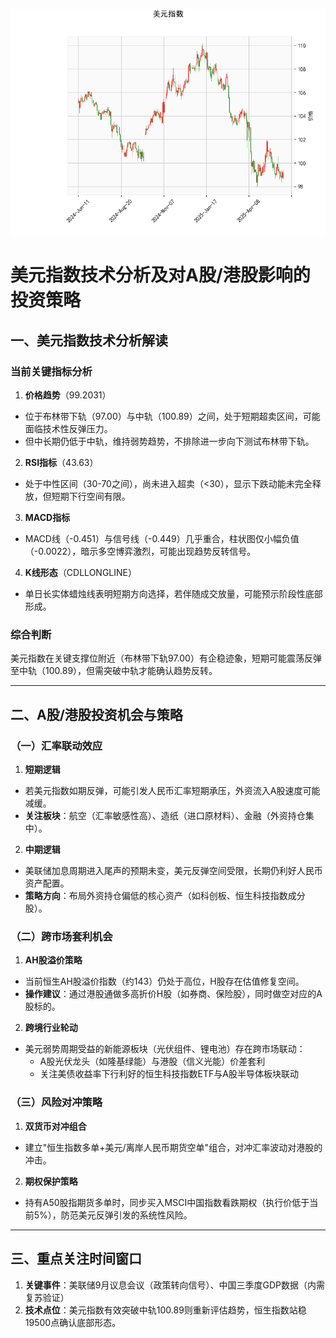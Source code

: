 ![图](USDX.png)



# 美元指数技术分析及对A股/港股影响的投资策略

## 一、美元指数技术分析解读

### 当前关键指标分析
1. **价格趋势**（99.2031）  
- 位于布林带下轨（97.00）与中轨（100.89）之间，处于短期超卖区间，可能面临技术性反弹压力。
- 但中长期仍低于中轨，维持弱势趋势，不排除进一步向下测试布林带下轨。

2. **RSI指标**（43.63）  
- 处于中性区间（30-70之间），尚未进入超卖（<30），显示下跌动能未完全释放，但短期下行空间有限。

3. **MACD指标**  
- MACD线（-0.451）与信号线（-0.449）几乎重合，柱状图仅小幅负值（-0.0022），暗示多空博弈激烈，可能出现趋势反转信号。

4. **K线形态**（CDLLONGLINE）  
- 单日长实体蜡烛线表明短期方向选择，若伴随成交放量，可能预示阶段性底部形成。

### 综合判断
美元指数在关键支撑位附近（布林带下轨97.00）有企稳迹象，短期可能震荡反弹至中轨（100.89），但需突破中轨才能确认趋势反转。

---

## 二、A股/港股投资机会与策略

### （一）汇率联动效应
1. **短期逻辑**  
- 若美元指数如期反弹，可能引发人民币汇率短期承压，外资流入A股速度可能减缓。
- **关注板块**：航空（汇率敏感性高）、造纸（进口原材料）、金融（外资持仓集中）。

2. **中期逻辑**  
- 美联储加息周期进入尾声的预期未变，美元反弹空间受限，长期仍利好人民币资产配置。
- **策略方向**：布局外资持仓偏低的核心资产（如科创板、恒生科技指数成分股）。

### （二）跨市场套利机会
1. **AH股溢价策略**  
- 当前恒生AH股溢价指数（约143）仍处于高位，H股存在估值修复空间。
- **操作建议**：通过港股通做多高折价H股（如券商、保险股），同时做空对应的A股标的。

2. **跨境行业轮动**  
- 美元弱势周期受益的新能源板块（光伏组件、锂电池）存在跨市场联动：
   - A股光伏龙头（如隆基绿能）与港股（信义光能）价差套利
   - 关注美债收益率下行利好的恒生科技指数ETF与A股半导体板块联动

### （三）风险对冲策略
1. **双货币对冲组合**  
- 建立"恒生指数多单+美元/离岸人民币期货空单"组合，对冲汇率波动对港股的冲击。

2. **期权保护策略**  
- 持有A50股指期货多单时，同步买入MSCI中国指数看跌期权（执行价低于当前5%），防范美元反弹引发的系统性风险。

---

## 三、重点关注时间窗口
1. **关键事件**：美联储9月议息会议（政策转向信号）、中国三季度GDP数据（内需复苏验证）
2. **技术点位**：美元指数有效突破中轨100.89则重新评估趋势，恒生指数站稳19500点确认底部形态。